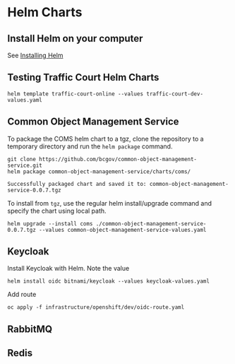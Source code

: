 # Helm Charts

## Install Helm on your computer

See [Installing Helm](https://helm.sh/docs/intro/install/)

## Testing Traffic Court Helm Charts

`helm template traffic-court-online --values traffic-court-dev-values.yaml`

## Common Object Management Service

To package the COMS helm chart to a tgz, clone the repository to a temporary directory
and run the `helm package` command.

```
git clone https://github.com/bcgov/common-object-management-service.git
helm package common-object-management-service/charts/coms/

Successfully packaged chart and saved it to: common-object-management-service-0.0.7.tgz
```

To install from `tgz`, use the regular helm install/upgrade command and specify the chart using local path.

```
helm upgrade --install coms ./common-object-management-service-0.0.7.tgz --values common-object-management-service-values.yaml
```

## Keycloak

Install Keycloak with Helm. Note the value

`helm install oidc bitnami/keycloak --values keycloak-values.yaml`

Add route

`oc apply -f infrastructure/openshift/dev/oidc-route.yaml`

## RabbitMQ

## Redis
